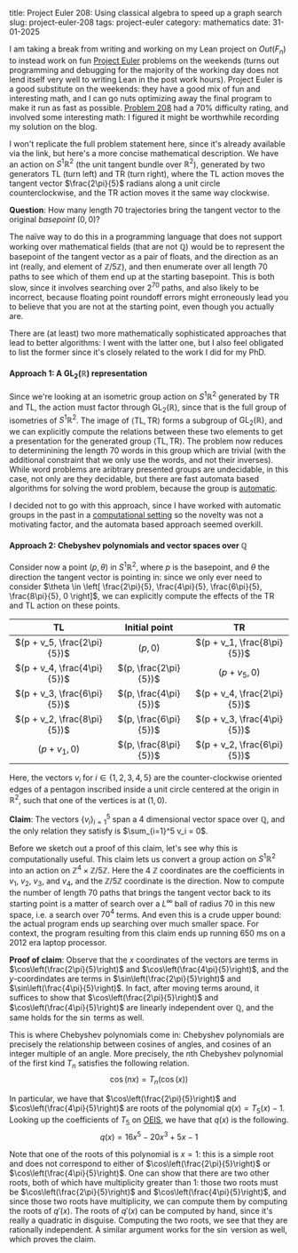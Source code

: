 title: Project Euler 208: Using classical algebra to speed up a graph search
slug: project-euler-208
tags: project-euler
category: mathematics
date: 31-01-2025

I am taking a break from writing and working on my Lean project on $Out(F_n)$ to instead work on fun [Project Euler](https://projecteuler.net/) problems on the weekends (turns out programming and debugging for the majority of the working day does not lend itself very well to writing Lean in the post work hours).
Project Euler is a good substitute on the weekends: they have a good mix of fun and interesting math, and I can go nuts optimizing away the final program to make it run as fast as possible.
[Problem 208](https://projecteuler.net/problem=208) had a 70% difficulty rating, and involved some interesting math: I figured it might be worthwhile recording my solution on the blog.

I won't replicate the full problem statement here, since it's already available via the link, but here's a more concise mathematical description.
We have an action on $S^1 \mathbb{R}^2$ (the unit tangent bundle over $\mathbb{R}^2$), generated by two generators TL (turn left) and TR (turn right), where the TL action moves the tangent vector $\frac{2\pi}{5}$ radians along a unit circle counterclockwise, and the TR action moves it the same way clockwise.

**Question**: How many length 70 trajectories bring the tangent vector to the original *basepoint* $(0,0)$?

The naïve way to do this in a programming language that does not support working over mathematical fields (that are not $\mathbb{Q}$) would be to represent the basepoint of the tangent vector as a pair of floats, and the direction as an int (really, and element of $\mathbb{Z}/5\mathbb{Z}$), and then enumerate over all length 70 paths to see which of them end up at the starting basepoint.
This is both slow, since it involves searching over $2^70$ paths, and also likely to be incorrect, because floating point roundoff errors might erroneously lead you to believe that you are not at the starting point, even though you actually are.

There are (at least) two more mathematically sophisticated approaches that lead to better algorithms: I went with the latter one, but I also feel obligated to list the former since it's closely related to the work I did for my PhD.

#### Approach 1: A $\mathrm{GL}_2(\mathbb{R})$ representation

Since we're looking at an isometric group action on $S^1 \mathbb{R}^2$ generated by TR and TL, the action must factor through $\mathrm{GL}_2(\mathbb{R})$, since that is the full group of isometries of $S^1\mathbb{R}^2$.
The image of $\langle \mathrm{TL}, \mathrm{TR} \rangle$ forms a subgroup of $\mathrm{GL}_2(\mathbb{R})$, and we can explicitly compute the relations between these two elements to get a presentation for the generated group $\langle \mathrm{TL}, \mathrm{TR} \rangle$.
The problem now reduces to determinining the length 70 words in this group which are trivial (with the additional constraint that we only use the words, and not their inverses).
While word problems are aribtrary presented groups are undecidable, in this case, not only are they decidable, but there are fast automata based algorithms for solving the word problem, because the group is [automatic](https://en.wikipedia.org/wiki/Automatic_group).

I decided not to go with this approach, since I have worked with automatic groups in the past in a [computational setting](https://github.com/sayantangkhan/word-problem-cuda) so the novelty was not a motivating factor, and the automata based approach seemed overkill.

#### Approach 2: Chebyshev polynomials and vector spaces over $\mathbb{Q}$

Consider now a point $(p, \theta)$ in $S^1\mathbb{R}^2$, where $p$ is the basepoint, and $\theta$ the direction the tangent vector is pointing in: since we only ever need to consider $\theta \in \left[ \frac{2\pi}{5}, \frac{4\pi}{5}, \frac{6\pi}{5}, \frac{8\pi}{5}, 0 \right]$, we can explicitly compute the effects of the TR and TL action on these points.

|TL| Initial point | TR |
| :----: | :--------: | :-------: |
| $(p + v_5, \frac{2\pi}{5})$ | $(p, 0)$ | $(p + v_1, \frac{8\pi}{5})$ |
| $(p + v_4, \frac{4\pi}{5})$ | $(p, \frac{2\pi}{5})$ | $(p + v_5, 0)$ |
| $(p + v_3, \frac{6\pi}{5})$ | $(p, \frac{4\pi}{5})$ | $(p + v_4, \frac{2\pi}{5})$ |
| $(p + v_2, \frac{8\pi}{5})$ | $(p, \frac{6\pi}{5})$ | $(p + v_3, \frac{4\pi}{5})$ |
| $(p + v_1, 0)$ | $(p, \frac{8\pi}{5})$ | $(p + v_2, \frac{6\pi}{5})$ |

Here, the vectors $v_i$ for $i \in \{1,2,3,4,5\}$ are the counter-clockwise oriented edges of a pentagon inscribed inside a unit circle centered at the origin in $\mathbb{R}^2$, such that one of the vertices is at $(1, 0)$.

**Claim**: The vectors $\{v_i\}_{i=1}^{5}$ span a $4$ dimensional vector space over $\mathbb{Q}$, and the only relation they satisfy is $\sum_{i=1}^5 v_i = 0$.

Before we sketch out a proof of this claim, let's see why this is computationally useful.
This claim lets us convert a group action on $S^1 \mathbb{R}^2$ into an action on $\mathbb{Z}^4 \times \mathbb{Z}/5\mathbb{Z}$.
Here the 4 $\mathbb{Z}$ coordinates are the coefficients in $v_1$, $v_2$, $v_3$, and $v_4$, and the $\mathbb{Z}/5\mathbb{Z}$ coordinate is the direction.
Now to compute the number of length 70 paths that brings the tangent vector back to its starting point is a matter of search over a $L^\infty$ ball of radius $70$ in this new space, i.e. a search over $70^4$ terms.
And even this is a crude upper bound: the actual program ends up searching over much smaller space.
For context, the program resulting from this claim ends up running 650 ms on a 2012 era laptop processor.

**Proof of claim**: Observe that the $x$ coordinates of the vectors are terms in $\cos\left(\frac{2\pi}{5}\right)$ and $\cos\left(\frac{4\pi}{5}\right)$,
and the $y$-coordindates are terms in $\sin\left(\frac{2\pi}{5}\right)$ and $\sin\left(\frac{4\pi}{5}\right)$.
In fact, after moving terms around, it suffices to show that $\cos\left(\frac{2\pi}{5}\right)$ and $\cos\left(\frac{4\pi}{5}\right)$ are linearly independent over $\mathbb{Q}$, and the same holds for the $\sin$ terms as well.

This is where Chebyshev polynomials come in: Chebyshev polynomials are precisely the relationship between cosines of angles, and cosines of an integer multiple of an angle. More precisely, the $n$th Chebyshev polynomial of the first kind $T_n$ satisfies the following relation.
$$\cos(nx) = T_n(\cos(x))$$

In particular, we have that $\cos\left(\frac{2\pi}{5}\right)$ and $\cos\left(\frac{4\pi}{5}\right)$ are roots of the polynomial $q(x) = T_5(x) - 1$. Looking up the coefficients of $T_5$ on [OEIS](https://oeis.org/wiki/Chebyshev_polynomials), we have that $q(x)$ is the following.
$$q(x) = 16x^5 - 20x^3 + 5x - 1$$

Note that one of the roots of this polynomial is $x=1$: this is a simple root and does not correspond to either of $\cos\left(\frac{2\pi}{5}\right)$ or $\cos\left(\frac{4\pi}{5}\right)$.
One can show that there are two other roots, both of which have multiplicity greater than 1: those two roots must be $\cos\left(\frac{2\pi}{5}\right)$ and $\cos\left(\frac{4\pi}{5}\right)$, and since those two roots have multiplicity, we can compute them by computing the roots of $q'(x)$.
The roots of $q'(x)$ can be computed by hand, since it's really a quadratic in disguise.
Computing the two roots, we see that they are rationally independent.
A similar argument works for the $\sin$ version as well, which proves the claim.